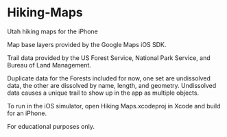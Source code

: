 Hiking-Maps
===========

Utah hiking maps for the iPhone

Map base layers provided by the Google Maps iOS SDK.

Trail data provided by the US Forest Service, National Park Service, and Bureau of Land Management.

Duplicate data for the Forests included for now, one set are undissolved data, the other are
dissolved by name, length, and geometry. Undissolved data causes a unique trail to show up in the app
as multiple objects.

To run in the iOS simulator, open Hiking Maps.xcodeproj in Xcode and build for an iPhone.

For educational purposes only.
